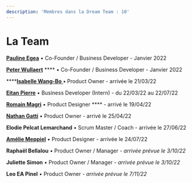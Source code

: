```yaml
---
description: 'Membres dans la Dream Team : 10'
---
```


# La Team

[**Pauline Egea**](https://www.linkedin.com/in/pauline-egea-b9786813/) • Co-Founder / Business Developer - Janvier 2022

[**Peter Wullaert**](https://www.linkedin.com/in/peter-wullaert-b9895488/) **** • Co-Founder / Business Developer - Janvier 2022

****[**Isabelle Wang-Bo** ](https://www.linkedin.com/in/bowangisabelle/)**•** Product Owner - arrivée le 21/03/22&#x20;

[**Eitan Pierre**](https://www.linkedin.com/in/eitan-pierre-b6a51222b/) • Business Developer (Intern) - du 22/03/22 au 22/07/22

[**Romain Magri**](https://www.linkedin.com/in/magriromain/) • Product Designer **** - arrivé le 19/04/22

[**Nathan Gatti**](https://www.linkedin.com/in/nathan-gatti/) • Product Owner - arrivé le 25/04/22

**Elodie Pelcat Lemarchand** • Scrum Master / Coach - arrivée le 27/06/22

[**Amélie Meppiel**](https://www.linkedin.com/in/ameliemeppiel/) • Product Designer _-_ arrivée le 24/07/22

**Raphaël Bellalou** • Product Owner / Manager _- arrivée prévue le 3/10/22_

**Juliette Simon** • Product Owner / Manager - _arrivée prévue le 3/10/22_

**Leo EA Pinel** • Product Owner _- arrivée prévue le 7/11/22_
